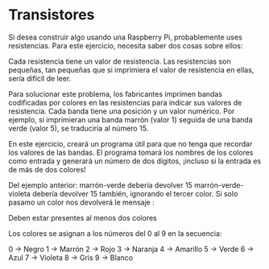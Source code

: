 # Transistores

Si desea construir algo usando una Raspberry Pi, probablemente uses resistencias. Para este ejercicio, necesita saber dos cosas sobre ellos:

Cada resistencia tiene un valor de resistencia. Las resistencias son pequeñas, tan pequeñas que si imprimiera el valor de resistencia en ellas, sería difícil de leer.

Para solucionar este problema, los fabricantes imprimen bandas codificadas por colores en las resistencias para indicar sus valores de resistencia. Cada banda tiene una posición y un valor numérico. Por ejemplo, si imprimieran una banda marrón (valor 1) seguida de una banda verde (valor 5), se traduciría al número 15.

En este ejercicio, creará un programa útil para que no tenga que recordar los valores de las bandas. El programa tomará los nombres de los colores como entrada y generará un número de dos dígitos, ¡incluso si la entrada es de más de dos colores!

Del ejemplo anterior: marrón-verde debería devolver 15 marrón-verde-violeta debería devolver 15 también, ignorando el tercer color. Si solo pasamo un color nos devolverá le mensaje :

Deben estar presentes al menos dos colores

Los colores se asignan a los números del 0 al 9 en la secuencia:

0 -> Negro
1 -> Marrón
2 -> Rojo
3 -> Naranja
4 -> Amarillo
5 -> Verde
6 -> Azul
7 -> Violeta
8 -> Gris
9 -> Blanco
